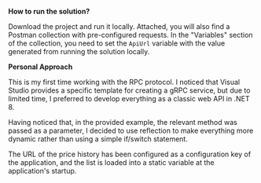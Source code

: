 **How to run the solution?**

Download the project and run it locally. Attached, you will also find a Postman collection with pre-configured requests. In the "Variables" section of the collection, you need to set the `ApiUrl` variable with the value generated from running the solution locally.

**Personal Approach**

This is my first time working with the RPC protocol. I noticed that Visual Studio provides a specific template for creating a gRPC service, but due to limited time, I preferred to develop everything as a classic web API in .NET 8. 

Having noticed that, in the provided example, the relevant method was passed as a parameter, I decided to use reflection to make everything more dynamic rather than using a simple if/switch statement.

The URL of the price history has been configured as a configuration key of the application, and the list is loaded into a static variable at the application's startup.
